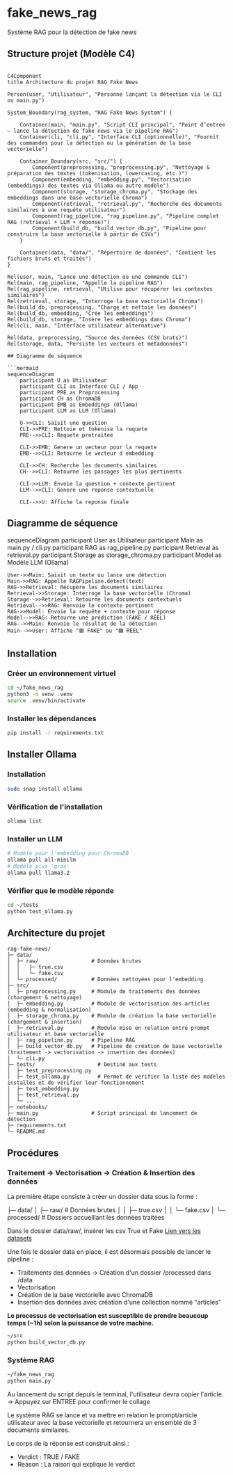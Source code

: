 # fake_news_rag
Système RAG pour la détection de fake news 

## Structure projet (Modèle C4)
```mermaid

C4Component
title Architecture du projet RAG Fake News

Person(user, "Utilisateur", "Personne lançant la détection via le CLI ou main.py")

System_Boundary(rag_system, "RAG Fake News System") {

    Container(main, "main.py", "Script CLI principal", "Point d’entrée — lance la détection de fake news via le pipeline RAG")
    Container(cli, "cli.py", "Interface CLI (optionnelle)", "Fournit des commandes pour la détection ou la génération de la base vectorielle")

    Container_Boundary(src, "src/") {
        Component(preprocessing, "preprocessing.py", "Nettoyage & préparation des textes (tokenisation, lowercasing, etc.)")
        Component(embedding, "embedding.py", "Vectorisation (embeddings) des textes via Ollama ou autre modèle")
        Component(storage, "storage_chroma.py", "Stockage des embeddings dans une base vectorielle Chroma")
        Component(retrieval, "retrieval.py", "Recherche des documents similaires à une requête utilisateur")
        Component(rag_pipeline, "rag_pipeline.py", "Pipeline complet RAG (retrieval + LLM + réponse)")
        Component(build_db, "build_vector_db.py", "Pipeline pour construire la base vectorielle à partir de CSVs")
    }

    Container(data, "data/", "Répertoire de données", "Contient les fichiers bruts et traités")
}

Rel(user, main, "Lance une détection ou une commande CLI")
Rel(main, rag_pipeline, "Appelle la pipeline RAG")
Rel(rag_pipeline, retrieval, "Utilise pour récupérer les contextes similaires")
Rel(retrieval, storage, "Interroge la base vectorielle Chroma")
Rel(build_db, preprocessing, "Charge et nettoie les données")
Rel(build_db, embedding, "Crée les embeddings")
Rel(build_db, storage, "Insère les embeddings dans Chroma")
Rel(cli, main, "Interface utilisateur alternative")

Rel(data, preprocessing, "Source des données (CSV bruts)")
Rel(storage, data, "Persiste les vecteurs et métadonnées")

## Diagramme de séquence

```mermaid
sequenceDiagram
    participant U as Utilisateur
    participant CLI as Interface CLI / App
    participant PRE as Preprocessing
    participant CH as ChromaDB
    participant EMB as Embeddings (Ollama)
    participant LLM as LLM (Ollama)

    U->>CLI: Saisit une question
    CLI->>PRE: Nettoie et tokenise la requete
    PRE-->>CLI: Requete pretraitee

    CLI->>EMB: Genere un vecteur pour la requete
    EMB-->>CLI: Retourne le vecteur d embedding

    CLI->>CH: Recherche les documents similaires
    CH-->>CLI: Retourne les passages les plus pertinents

    CLI->>LLM: Envoie la question + contexte pertinent
    LLM-->>CLI: Genere une reponse contextuelle

    CLI-->>U: Affiche la reponse finale

```

## Diagramme de séquence

sequenceDiagram
    participant User as Utilisateur
    participant Main as main.py / cli.py
    participant RAG as rag_pipeline.py
    participant Retrieval as retrieval.py
    participant Storage as storage_chroma.py
    participant Model as Modèle LLM (Ollama)
    
    User->>Main: Saisit un texte ou lance une détection
    Main->>RAG: Appelle RAGPipeline.detect(text)
    RAG->>Retrieval: Récupère les documents similaires
    Retrieval->>Storage: Interroge la base vectorielle (Chroma)
    Storage-->>Retrieval: Retourne les documents contextuels
    Retrieval-->>RAG: Renvoie le contexte pertinent
    RAG->>Model: Envoie la requête + contexte pour réponse
    Model-->>RAG: Retourne une prédiction (FAKE / RÉEL)
    RAG-->>Main: Renvoie le résultat de la détection
    Main-->>User: Affiche "🟥 FAKE" ou "🟩 RÉEL"


## Installation

### Créer un environnement virtuel

```bash
cd ~/fake_news_rag
python3 -m venv .venv
source .venv/bin/activate
```

### Installer les dépendances

```bash
pip install -r requirements.txt
```
## Installer Ollama

### Installation

```bash
sudo snap install ollama

```

### Vérification de l'installation

```bash
ollama list

```

### Installer un LLM

```bash
# Modèle pour l'embedding pour ChromaDB
ollama pull all-minilm
# Modèle plus 'gros'
ollama pull llama3.2
```

### Vérifier que le modèle réponde

```bash
cd ~/tests
python test_ollama.py
```

## Architecture du projet

```
rag-fake-news/
├─ data/
│  ├─ raw/                 # Données brutes
│  │   ├─ true.csv
│  │   └─ fake.csv
│  └─ processed/           # Données nettoyées pour l'embedding
├─ src/
│  ├─ preprocessing.py     # Module de traitements des données (chargement & nettoyage)
│  ├─ embedding.py         # Module de vectorisation des articles (embedding & normalisation)
│  ├─ storage_chroma.py    # Module de création la base vectorielle (chargement & insertion)
│  ├─ retrieval.py         # Module mise en relation entre prompt utilisateur et base vectorielle 
│  ├─ rag_pipeline.py      # Pipeline RAG
│  ├─ build_vector_db.py   # Pipeline de création de base vectorielle (traitement -> vectorisation -> insertion des données)
│  └─ cli.py
├─ tests/                    # Destiné aux tests
│  ├─ test_preprocessing.py
│  ├─ test_ollama.py         # Permet de vérifier la liste des modèles installés et de vérifier leur fonctionnement
│  ├─ test_embedding.py
│  ├─ test_retrieval.py
│  └─ ...
├─ notebooks/
├─ main.py                 # Script principal de lancement de détection
├─ requirements.txt
└─ README.md

```
## Procédures

### Traitement -> Vectorisation -> Création & Insertion des données

La première étape consiste à créer un dossier data sous la forme :

├─ data/
│  ├─ raw/                 # Données brutes
│  │   ├─ true.csv
│  │   └─ fake.csv
│  └─ processed/           # Dossiers accueillant les données traitées

Dans le dossier data/raw/, insérer les csv True et Fake 
[Lien vers les datasets](https://www.kaggle.com/datasets/clmentbisaillon/fake-and-real-news-dataset/data)

Une fois le dossier data en place, il est désormais possible de lancer le pipeline :

- Traitements des données -> Création d'un dossier /processed dans /data
- Vectorisation 
- Création de la base vectorielle avec ChromaDB
- Insertion des données avec création d'une collection nommé "articles"

**Le processus de vectorisation est susceptible de prendre beaucoup temps (~1h) selon la puissance de votre machine.**

```bash
~/src
python build_vector_db.py

```

### Système RAG

```bash
~/fake_news_rag
python main.py

```

Au lancement du script depuis le terminal, l'utilisateur devra copier l'article.
-> Appuyez sur ENTREE pour confirmer le collage

Le système RAG se lance et va mettre en relation le prompt/article utilisateur avec la base vectorielle et retournera
un ensemble de 3 documents similaires.

Le corps de la réponse est construit ainsi :

- Verdict : TRUE / FAKE 
- Reason : La raison qui explique le verdict
